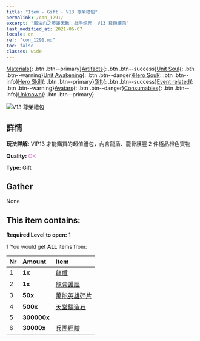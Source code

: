 ```yaml
---
title: "Item - Gift - V13 尊榮禮包"
permalink: /con_1291/
excerpt: "魔法门之英雄无敌：战争纪元  V13 尊榮禮包"
last_modified_at: 2021-06-07
locale: cn
ref: "con_1291.md"
toc: false
classes: wide
---
```

 [Materials](/ItemsCN/){: .btn .btn--primary}[Artifacts](/ItemsCN/Artifacts/){: .btn .btn--success}[Unit Soul](/ItemsCN/UnitSoul/){: .btn .btn--warning}[Unit Awakening](/ItemsCN/UnitAwakening/){: .btn .btn--danger}[Hero Soul](/ItemsCN/HeroSoul/){: .btn .btn--info}[Hero Skill](/ItemsCN/HeroSkill/){: .btn .btn--primary}[Gift](/ItemsCN/Gift/){: .btn .btn--success}[Event related](/ItemsCN/Events/){: .btn .btn--warning}[Avatars](/ItemsCN/Avatars/){: .btn .btn--danger}[Consumables](/ItemsCN/Consumables/){: .btn .btn--info}[Unknown](/ItemsCN/Unknown/){: .btn .btn--primary}

 ![V13 尊榮禮包](/images/t/i_905013.png)

## 詳情
 **玩法詳解:** VIP13 才能購買的超值禮包，內含龍盾、龍骨護脛 2 件極品橙色寶物

 **Quality:** <span style="color: #DA70D6">OK</span>

 **Type:** Gift

## Gather

  None

## This item contains:

 **Required Level to open:** 1

 1 You would get **ALL** items  from:

  | Nr | Amount |     Item    |
  |:---|:-------|:------------|
  | 1 |  **1x** | [龍盾](/cn/Items/art_144/) |  | 
  | 2 |  **1x** | [龍骨護脛](/cn/Items/art_145/) |  | 
  | 3 |  **50x** | [萬能英雄碎片](/cn/Items/her_358/) |  | 
  | 4 |  **500x** | [天堂鑄造石](/cn/Items/art_188/) |  | 
  | 5 |  **300000x** | <i class="fas fa-coins"/> |  | 
  | 6 |  **30000x** | [兵團經驗](/cn/Items/con_902/) |  | 
